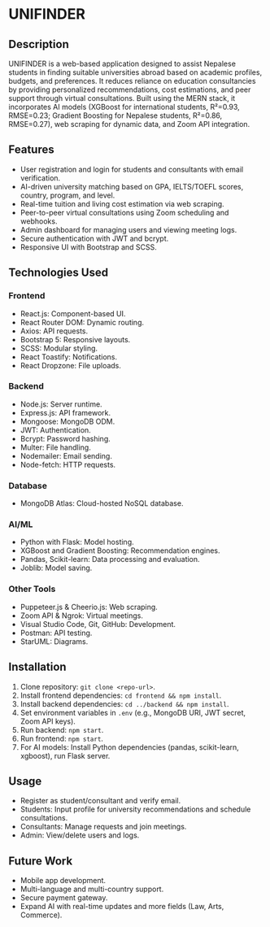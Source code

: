 # UNIFINDER

## Description
UNIFINDER is a web-based application designed to assist Nepalese students in finding suitable universities abroad based on academic profiles, budgets, and preferences. It reduces reliance on education consultancies by providing personalized recommendations, cost estimations, and peer support through virtual consultations. Built using the MERN stack, it incorporates AI models (XGBoost for international students, R²=0.93, RMSE=0.23; Gradient Boosting for Nepalese students, R²=0.86, RMSE=0.27), web scraping for dynamic data, and Zoom API integration.

## Features
- User registration and login for students and consultants with email verification.
- AI-driven university matching based on GPA, IELTS/TOEFL scores, country, program, and level.
- Real-time tuition and living cost estimation via web scraping.
- Peer-to-peer virtual consultations using Zoom scheduling and webhooks.
- Admin dashboard for managing users and viewing meeting logs.
- Secure authentication with JWT and bcrypt.
- Responsive UI with Bootstrap and SCSS.

## Technologies Used
### Frontend
- React.js: Component-based UI.
- React Router DOM: Dynamic routing.
- Axios: API requests.
- Bootstrap 5: Responsive layouts.
- SCSS: Modular styling.
- React Toastify: Notifications.
- React Dropzone: File uploads.

### Backend
- Node.js: Server runtime.
- Express.js: API framework.
- Mongoose: MongoDB ODM.
- JWT: Authentication.
- Bcrypt: Password hashing.
- Multer: File handling.
- Nodemailer: Email sending.
- Node-fetch: HTTP requests.

### Database
- MongoDB Atlas: Cloud-hosted NoSQL database.

### AI/ML
- Python with Flask: Model hosting.
- XGBoost and Gradient Boosting: Recommendation engines.
- Pandas, Scikit-learn: Data processing and evaluation.
- Joblib: Model saving.

### Other Tools
- Puppeteer.js & Cheerio.js: Web scraping.
- Zoom API & Ngrok: Virtual meetings.
- Visual Studio Code, Git, GitHub: Development.
- Postman: API testing.
- StarUML: Diagrams.

## Installation
1. Clone repository: `git clone <repo-url>`.
2. Install frontend dependencies: `cd frontend && npm install`.
3. Install backend dependencies: `cd ../backend && npm install`.
4. Set environment variables in `.env` (e.g., MongoDB URI, JWT secret, Zoom API keys).
5. Run backend: `npm start`.
6. Run frontend: `npm start`.
7. For AI models: Install Python dependencies (pandas, scikit-learn, xgboost), run Flask server.

## Usage
- Register as student/consultant and verify email.
- Students: Input profile for university recommendations and schedule consultations.
- Consultants: Manage requests and join meetings.
- Admin: View/delete users and logs.

## Future Work
- Mobile app development.
- Multi-language and multi-country support.
- Secure payment gateway.
- Expand AI with real-time updates and more fields (Law, Arts, Commerce).
